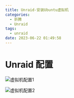 ```yaml
---
title: Unraid-安装Ubuntu虚拟机
categories:
  - 折腾
  - Unraid
tags:
  - unraid
date: 2023-06-22 01:49:58
---
```


# Unraid 配置

![虚拟机配置1](https://cdn.myshenle.top/images/202306260159672.png)

![虚拟机配置2](https://cdn.myshenle.top/images/202306260201516.png)

